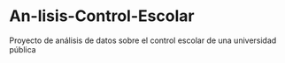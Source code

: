 # An-lisis-Control-Escolar
Proyecto de análisis de datos sobre el control escolar de una universidad pública
